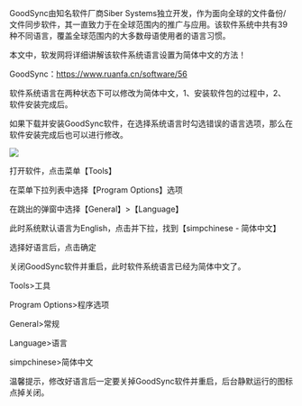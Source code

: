 GoodSync由知名软件厂商Siber Systems独立开发，作为面向全球的文件备份/文件同步软件，其一直致力于在全球范围内的推广与应用。该软件系统中共有39种不同语言，覆盖全球范围内的大多数母语使用者的语言习惯。

本文中，软发网将详细讲解该软件系统语言设置为简体中文的方法！

GoodSync：https://www.ruanfa.cn/software/56

软件系统语言在两种状态下可以修改为简体中文，1、安装软件包的过程中，2、软件安装完成后。

如果下载并安装GoodSync软件，在选择系统语言时勾选错误的语言选项，那么在软件安装完成后也可以进行修改。

![](https://img-blog.csdnimg.cn/20200515194501605.png?x-oss-process=image/watermark,type_ZmFuZ3poZW5naGVpdGk,shadow_10,text_aHR0cHM6Ly9ibG9nLmNzZG4ubmV0L3dhbm5hX2RyZWFt,size_16,color_FFFFFF,t_70)

打开软件，点击菜单【Tools】

在菜单下拉列表中选择【Program Options】选项

在跳出的弹窗中选择【General】>【Language】

此时系统默认语言为English，点击并下拉，找到【simpchinese - 简体中文】

选择好语言后，点击确定

关闭GoodSync软件并重启，此时软件系统语言已经为简体中文了。

Tools>工具

Program Options>程序选项

General>常规

Language>语言

simpchinese>简体中文

温馨提示，修改好语言后一定要关掉GoodSync软件并重启，后台静默运行的图标点掉关闭。